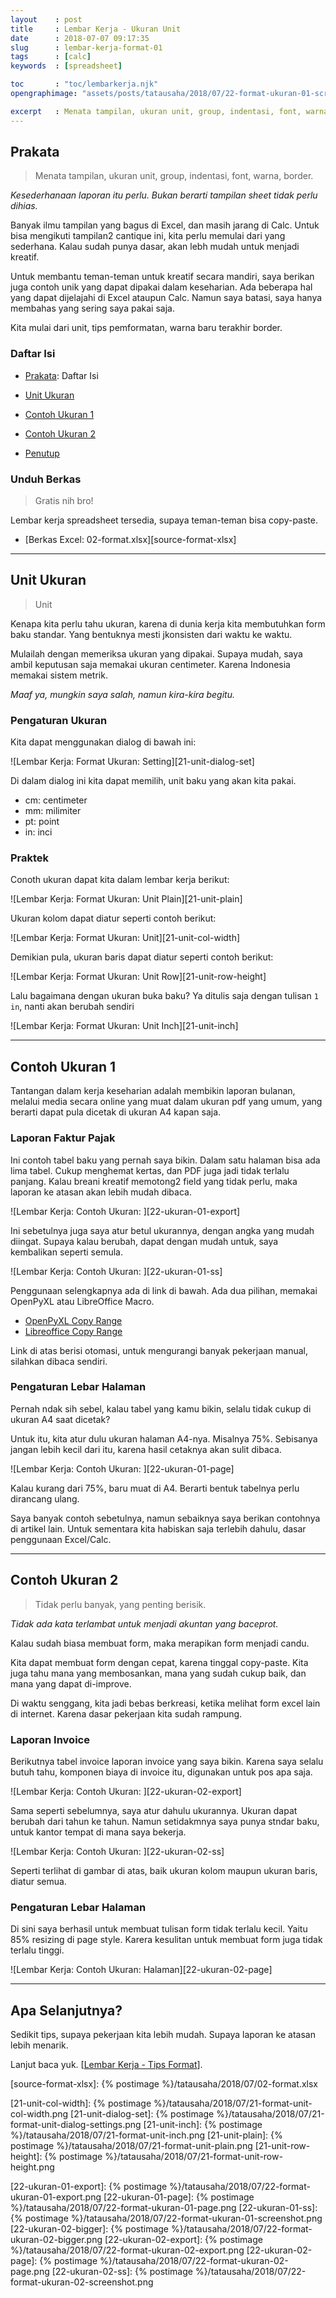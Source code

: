 ```yaml
---
layout    : post
title     : Lembar Kerja - Ukuran Unit
date      : 2018-07-07 09:17:35
slug      : lembar-kerja-format-01
tags      : [calc]
keywords  : [spreadsheet]

toc       : "toc/lembarkerja.njk"
opengraphimage: "assets/posts/tatausaha/2018/07/22-format-ukuran-01-screenshot.png"

excerpt   : Menata tampilan, ukuran unit, group, indentasi, font, warna, border.
---
```


<a name="prakata"></a>

## Prakata

> Menata tampilan, ukuran unit, group, indentasi, font, warna, border.

_Kesederhanaan laporan itu perlu._
_Bukan berarti tampilan sheet tidak perlu dihias._

Banyak ilmu tampilan yang bagus di Excel,
dan masih jarang di Calc.
Untuk bisa mengikuti tampilan2 cantique ini,
kita perlu memulai dari yang sederhana.
Kalau sudah punya dasar, akan lebh mudah untuk menjadi kreatif.

Untuk membantu teman-teman untuk kreatif secara mandiri,
saya berikan juga contoh unik yang dapat dipakai dalam keseharian.
Ada beberapa hal yang dapat dijelajahi di Excel ataupun Calc.
Namun saya batasi, saya hanya membahas yang sering saya pakai saja.

Kita mulai dari unit, tips pemformatan, warna baru terakhir border.

### Daftar Isi

* [Prakata](#prakata): Daftar Isi

* [Unit Ukuran](#unit)

* [Contoh Ukuran 1](#contoh)

* [Contoh Ukuran 2](#contoh)

* [Penutup](#penutup)

### Unduh Berkas

> Gratis nih bro!

Lembar kerja spreadsheet tersedia,
supaya teman-teman bisa copy-paste.

* [Berkas Excel: 02-format.xlsx][source-format-xlsx]

-- -- --

<a name="ukuran"></a>

## Unit Ukuran

> Unit

Kenapa kita perlu tahu ukuran,
karena di dunia kerja kita membutuhkan form baku standar.
Yang bentuknya mesti jkonsisten dari waktu ke waktu.

Mulailah dengan memeriksa ukuran yang dipakai.
Supaya mudah, saya ambil keputusan saja memakai ukuran centimeter.
Karena Indonesia memakai sistem metrik.

_Maaf ya, mungkin saya salah, namun kira-kira begitu._

### Pengaturan Ukuran

Kita dapat menggunakan dialog di bawah ini:

![Lembar Kerja: Format Ukuran: Setting][21-unit-dialog-set]

Di dalam dialog ini kita dapat memilih,
unit baku yang akan kita pakai.
* cm: centimeter
* mm: milimiter
* pt: point
* in: inci

### Praktek

Conoth ukuran dapat kita dalam lembar kerja berikut:

![Lembar Kerja: Format Ukuran: Unit Plain][21-unit-plain]

Ukuran kolom dapat diatur seperti contoh berikut:

![Lembar Kerja: Format Ukuran: Unit][21-unit-col-width]

Demikian pula, 
ukuran baris dapat diatur seperti contoh berikut:

![Lembar Kerja: Format Ukuran: Unit Row][21-unit-row-height]

Lalu bagaimana dengan ukuran buka baku?
Ya ditulis saja dengan tulisan `1 in`,
nanti akan berubah sendiri

![Lembar Kerja: Format Ukuran: Unit Inch][21-unit-inch]

-- -- --

<a name="contoh1"></a>

## Contoh Ukuran 1

Tantangan dalam kerja keseharian adalah membikin laporan bulanan,
melalui media secara online yang muat dalam ukuran pdf yang umum,
yang berarti dapat pula dicetak di ukuran A4 kapan saja.

### Laporan Faktur Pajak

Ini contoh tabel baku yang pernah saya bikin.
Dalam satu halaman bisa ada lima tabel.
Cukup menghemat kertas, dan PDF juga jadi tidak terlalu panjang.
Kalau breani kreatif memotong2 field yang tidak perlu,
maka laporan ke atasan akan lebih mudah dibaca.

![Lembar Kerja: Contoh Ukuran: ][22-ukuran-01-export]

Ini sebetulnya juga saya atur betul ukurannya,
dengan angka yang mudah diingat.
Supaya kalau berubah, dapat dengan mudah untuk,
saya kembalikan seperti semula.

![Lembar Kerja: Contoh Ukuran: ][22-ukuran-01-ss]

Penggunaan selengkapnya ada di link di bawah.
Ada dua pilihan, memakai OpenPyXL atau LibreOffice Macro.

* [OpenPyXL Copy Range][openpyxl-copy]
* [Libreoffice Copy Range][libreoffice-copy]

Link di atas berisi otomasi,
untuk mengurangi banyak pekerjaan manual,
silahkan dibaca sendiri.

### Pengaturan Lebar Halaman

Pernah ndak sih sebel, kalau tabel yang kamu bikin, 
selalu tidak cukup di ukuran A4 saat dicetak?

Untuk itu, kita atur dulu ukuran halaman A4-nya.
Misalnya 75%. Sebisanya jangan lebih kecil dari itu,
karena hasil cetaknya akan sulit dibaca.

![Lembar Kerja: Contoh Ukuran: ][22-ukuran-01-page]

Kalau kurang dari 75%, baru muat di A4.
Berarti bentuk tabelnya perlu dirancang ulang.

Saya banyak contoh sebetulnya,
namun sebaiknya saya berikan contohnya di artikel lain.
Untuk sementara kita habiskan saja terlebih dahulu,
dasar penggunaan Excel/Calc.

-- -- --

<a name="contoh2"></a>

## Contoh Ukuran 2

> Tidak perlu banyak, yang penting berisik.

_Tidak ada kata terlambat untuk menjadi akuntan yang baceprot._

Kalau sudah biasa membuat form,
maka merapikan form menjadi candu.

Kita dapat membuat form dengan cepat,
karena tinggal copy-paste.
Kita juga tahu mana yang membosankan,
mana yang sudah cukup baik,
dan mana yang dapat di-improve.

Di waktu senggang, kita jadi bebas berkreasi,
ketika melihat form excel lain di internet.
Karena dasar pekerjaan kita sudah rampung.

### Laporan Invoice

Berikutnya tabel invoice laporan invoice yang saya bikin.
Karena saya selalu butuh tahu, komponen biaya di invoice itu,
digunakan untuk pos apa saja.

![Lembar Kerja: Contoh Ukuran: ][22-ukuran-02-export]

Sama seperti sebelumnya, saya atur dahulu ukurannya.
Ukuran dapat berubah dari tahun ke tahun.
Namun setidakmnya saya punya stndar baku,
untuk kantor tempat di mana saya bekerja.

![Lembar Kerja: Contoh Ukuran: ][22-ukuran-02-ss]

Seperti terlihat di gambar di atas,
baik ukuran kolom maupun ukuran baris, diatur semua.

### Pengaturan Lebar Halaman

Di sini saya berhasil untuk membuat tulisan form tidak terlalu kecil.
Yaitu 85% resizing di page style.
Karera kesulitan untuk membuat form juga tidak terlalu tinggi.

![Lembar Kerja: Contoh Ukuran: Halaman][22-ukuran-02-page]

-- -- --

<a name="selanjutnya"></a>

## Apa Selanjutnya?

Sedikit tips, supaya pekerjaan kita lebih mudah.
Supaya laporan ke atasan lebih menarik.

Lanjut baca yuk. 
[[Lembar Kerja - Tips Format][local-whats-next]].

[//]: <> ( -- -- -- links below -- -- -- )

[local-whats-next]:     /tatausaha/2018/07/09/lembar-kerja-format-02.html

[source-format-xlsx]:   {% postimage %}/tatausaha/2018/07/02-format.xlsx

[openpyxl-copy]:        https://epsi.bitbucket.io/automation/2022/09/11/python-excel-copy-range/
[libreoffice-copy]:     https://epsi.bitbucket.io/automation/2022/09/21/python-libreoffice-copy-range/

[21-unit-col-width]:    {% postimage %}/tatausaha/2018/07/21-format-unit-col-width.png
[21-unit-dialog-set]:   {% postimage %}/tatausaha/2018/07/21-format-unit-dialog-settings.png
[21-unit-inch]:         {% postimage %}/tatausaha/2018/07/21-format-unit-inch.png
[21-unit-plain]:        {% postimage %}/tatausaha/2018/07/21-format-unit-plain.png
[21-unit-row-height]:   {% postimage %}/tatausaha/2018/07/21-format-unit-row-height.png

[22-ukuran-01-export]:  {% postimage %}/tatausaha/2018/07/22-format-ukuran-01-export.png
[22-ukuran-01-page]:    {% postimage %}/tatausaha/2018/07/22-format-ukuran-01-page.png
[22-ukuran-01-ss]:      {% postimage %}/tatausaha/2018/07/22-format-ukuran-01-screenshot.png
[22-ukuran-02-bigger]:  {% postimage %}/tatausaha/2018/07/22-format-ukuran-02-bigger.png
[22-ukuran-02-export]:  {% postimage %}/tatausaha/2018/07/22-format-ukuran-02-export.png
[22-ukuran-02-page]:    {% postimage %}/tatausaha/2018/07/22-format-ukuran-02-page.png
[22-ukuran-02-ss]:      {% postimage %}/tatausaha/2018/07/22-format-ukuran-02-screenshot.png
